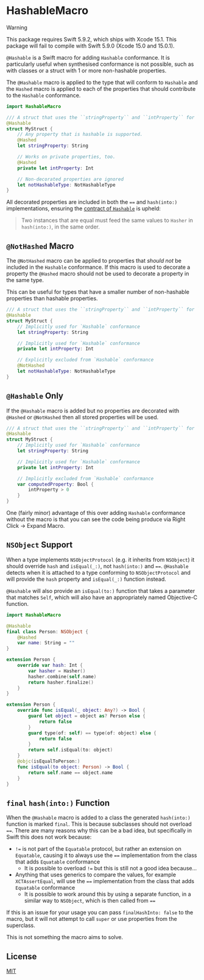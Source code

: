# HashableMacro

> [!WARNING]
> This package requires Swift 5.9.2, which ships with Xcode 15.1. This package will fail to compile with Swift 5.9.0 (Xcode 15.0 and 15.0.1).

`@Hashable` is a Swift macro for adding `Hashable` conformance. It is particularly useful when synthesised conformance is not possible, such as with classes or a struct with 1 or more non-hashable properties.

The `@Hashable` macro is applied to the type that will conform to `Hashable` and the `Hashed` macro is applied to each of the properties that should contribute to the `Hashable` conformance.

```swift
import HashableMacro

/// A struct that uses the ``stringProperty`` and ``intProperty`` for `Hashable` conformance.
@Hashable
struct MyStruct {
    // Any property that is hashable is supported.
    @Hashed
    let stringProperty: String

    // Works on private properties, too.
    @Hashed
    private let intProperty: Int

    // Non-decorated properties are ignored
    let notHashableType: NotHashableType
}
```

All decorated properties are included in both the `==` and `hash(into:)` implementations, ensuring the [contract of `Hashable`](<https://developer.apple.com/documentation/swift/hashable#:~:text=Two%20instances%20that%20are%20equal%20must%20feed%20the%20same%20values%20to%20Hasher%20in%20hash(into%3A)%2C%20in%20the%20same%20order.>) is upheld:

> Two instances that are equal must feed the same values to `Hasher` in `hash(into:)`, in the same order.

## `@NotHashed` Macro

The `@NotHashed` macro can be applied to properties that _should not_ be included in the `Hashable` conformance. If this macro is used to decorate a property the `@Hashed` macro should not be used to decorate a property in the same type.

This can be useful for types that have a smaller number of non-hashable properties than hashable properties.

```swift
/// A struct that uses the ``stringProperty`` and ``intProperty`` for `Hashable` conformance.
@Hashable
struct MyStruct {
    // Implicitly used for `Hashable` conformance
    let stringProperty: String

    // Implicitly used for `Hashable` conformance
    private let intProperty: Int

    // Explicitly excluded from `Hashable` conformance
    @NotHashed
    let notHashableType: NotHashableType
}
```

## `@Hashable` Only

If the `@Hashable` macro is added but no properties are decorated with `@Hashed` or `@NotHashed` then all stored properties will be used.

```swift
/// A struct that uses the ``stringProperty`` and ``intProperty`` for `Hashable` conformance.
@Hashable
struct MyStruct {
    // Implicitly used for `Hashable` conformance
    let stringProperty: String

    // Implicitly used for `Hashable` conformance
    private let intProperty: Int

    // Implicitly excluded from `Hashable` conformance
    var computedProperty: Bool {
        intProperty > 0
    }
}
```

One (fairly minor) advantage of this over adding `Hashable` conformance without the macro is that you can see the code being produce via Right Click → Expand Macro.

## `NSObject` Support

When a type implements `NSObjectProtocol` (e.g. it inherits from `NSObject`) it should override `hash` and `isEqual(_:)`, not `hash(into:)` and `==`. `@Hashable` detects when it is attached to a type conforming to `NSObjectProtocol` and will provide the `hash` property and `isEqual(_:)` function instead.

`@Hashable` will also provide an `isEqual(to:)` function that takes a parameter that matches `Self`, which will also have an appropriately named Objective-C function.

```swift
import HashableMacro

@Hashable
final class Person: NSObject {
    @Hashed
    var name: String = ""
}

extension Person {
    override var hash: Int {
        var hasher = Hasher()
        hasher.combine(self.name)
        return hasher.finalize()
    }
}

extension Person {
    override func isEqual(_ object: Any?) -> Bool {
        guard let object = object as? Person else {
            return false
        }
        guard type(of: self) == type(of: object) else {
            return false
        }
        return self.isEqual(to: object)
    }
    @objc(isEqualToPerson:)
    func isEqual(to object: Person) -> Bool {
        return self.name == object.name
    }
}
```

## `final` `hash(into:)` Function

When the `@Hashable` macro is added to a class the generated `hash(into:)` function is marked `final`. This is because subclasses should not overload `==`. There are many reasons why this can be a bad idea, but specifically in Swift this does not work because:

- `!=` is not part of the `Equatable` protocol, but rather an extension on `Equatable`, causing it to always use the `==` implementation from the class that adds `Equatable` conformance
  - It is possible to overload `!=` but this is still not a good idea because...
- Anything that uses generics to compare the values, for example `XCTAssertEqual`, will use the `==` implementation from the class that adds `Equatable` conformance
  - It is possible to work around this by using a separate function, in a similar way to `NSObject`, which is then called from `==`

If this is an issue for your usage you can pass `finalHashInto: false` to the macro, but it will not attempt to call `super` or use properties from the superclass.

This is not something the macro aims to solve.

## License

[MIT](./LICENSE)
